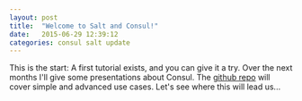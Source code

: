 ```yaml
---
layout: post
title:  "Welcome to Salt and Consul!"
date:   2015-06-29 12:39:12
categories: consul salt update
---
```


This is the start: A first tutorial exists, and you can give it a try. Over the next months I'll give some presentations about Consul. The [github repo][saltconsulsamples-gh] will cover simple and advanced use cases. Let's see where this will lead us... 

[saltconsulsamples-gh]: https://github.com/ahus1/saltconsul-examples
